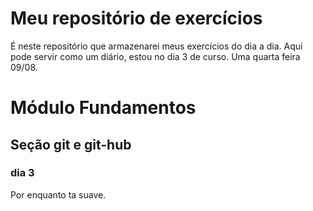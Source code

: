 # Meu repositório de exercícios

É neste repositório que armazenarei meus exercícios do dia a dia. 
Aqui pode servir como um diário, estou no dia 3 de curso. Uma quarta feira 09/08.

# Módulo Fundamentos

## Seção git e git-hub

### dia 3

Por enquanto ta suave.
